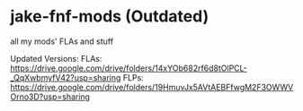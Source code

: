 # jake-fnf-mods (Outdated)
all my mods' FLAs and stuff

Updated Versions:
FLAs: https://drive.google.com/drive/folders/14xYOb682rf6d8tOlPCL-_QqXwbmyfV42?usp=sharing
FLPs: https://drive.google.com/drive/folders/19HmuvJx5AVtAEBFfwgM2F3OWWVOrno3D?usp=sharing

